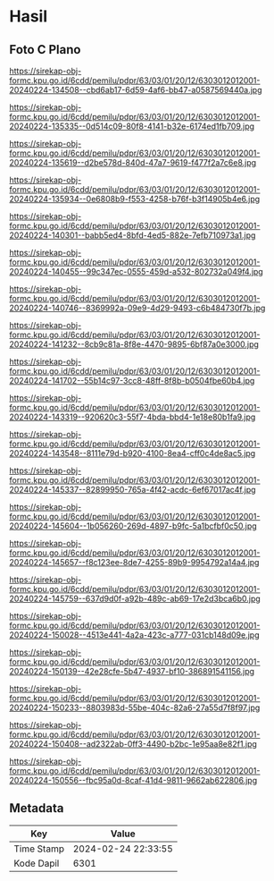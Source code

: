 # Hasil

## Foto C Plano

https://sirekap-obj-formc.kpu.go.id/6cdd/pemilu/pdpr/63/03/01/20/12/6303012012001-20240224-134508--cbd6ab17-6d59-4af6-bb47-a0587569440a.jpg

https://sirekap-obj-formc.kpu.go.id/6cdd/pemilu/pdpr/63/03/01/20/12/6303012012001-20240224-135335--0d514c09-80f8-4141-b32e-6174ed1fb709.jpg

https://sirekap-obj-formc.kpu.go.id/6cdd/pemilu/pdpr/63/03/01/20/12/6303012012001-20240224-135619--d2be578d-840d-47a7-9619-f477f2a7c6e8.jpg

https://sirekap-obj-formc.kpu.go.id/6cdd/pemilu/pdpr/63/03/01/20/12/6303012012001-20240224-135934--0e6808b9-f553-4258-b76f-b3f14905b4e6.jpg

https://sirekap-obj-formc.kpu.go.id/6cdd/pemilu/pdpr/63/03/01/20/12/6303012012001-20240224-140301--babb5ed4-8bfd-4ed5-882e-7efb710973a1.jpg

https://sirekap-obj-formc.kpu.go.id/6cdd/pemilu/pdpr/63/03/01/20/12/6303012012001-20240224-140455--99c347ec-0555-459d-a532-802732a049f4.jpg

https://sirekap-obj-formc.kpu.go.id/6cdd/pemilu/pdpr/63/03/01/20/12/6303012012001-20240224-140746--8369992a-09e9-4d29-9493-c6b484730f7b.jpg

https://sirekap-obj-formc.kpu.go.id/6cdd/pemilu/pdpr/63/03/01/20/12/6303012012001-20240224-141232--8cb9c81a-8f8e-4470-9895-6bf87a0e3000.jpg

https://sirekap-obj-formc.kpu.go.id/6cdd/pemilu/pdpr/63/03/01/20/12/6303012012001-20240224-141702--55b14c97-3cc8-48ff-8f8b-b0504fbe60b4.jpg

https://sirekap-obj-formc.kpu.go.id/6cdd/pemilu/pdpr/63/03/01/20/12/6303012012001-20240224-143319--920620c3-55f7-4bda-bbd4-1e18e80b1fa9.jpg

https://sirekap-obj-formc.kpu.go.id/6cdd/pemilu/pdpr/63/03/01/20/12/6303012012001-20240224-143548--8111e79d-b920-4100-8ea4-cff0c4de8ac5.jpg

https://sirekap-obj-formc.kpu.go.id/6cdd/pemilu/pdpr/63/03/01/20/12/6303012012001-20240224-145337--82899950-765a-4f42-acdc-6ef67017ac4f.jpg

https://sirekap-obj-formc.kpu.go.id/6cdd/pemilu/pdpr/63/03/01/20/12/6303012012001-20240224-145604--1b056260-269d-4897-b9fc-5a1bcfbf0c50.jpg

https://sirekap-obj-formc.kpu.go.id/6cdd/pemilu/pdpr/63/03/01/20/12/6303012012001-20240224-145657--f8c123ee-8de7-4255-89b9-9954792a14a4.jpg

https://sirekap-obj-formc.kpu.go.id/6cdd/pemilu/pdpr/63/03/01/20/12/6303012012001-20240224-145759--637d9d0f-a92b-489c-ab69-17e2d3bca6b0.jpg

https://sirekap-obj-formc.kpu.go.id/6cdd/pemilu/pdpr/63/03/01/20/12/6303012012001-20240224-150028--4513e441-4a2a-423c-a777-031cb148d09e.jpg

https://sirekap-obj-formc.kpu.go.id/6cdd/pemilu/pdpr/63/03/01/20/12/6303012012001-20240224-150139--42e28cfe-5b47-4937-bf10-386891541156.jpg

https://sirekap-obj-formc.kpu.go.id/6cdd/pemilu/pdpr/63/03/01/20/12/6303012012001-20240224-150233--8803983d-55be-404c-82a6-27a55d7f8f97.jpg

https://sirekap-obj-formc.kpu.go.id/6cdd/pemilu/pdpr/63/03/01/20/12/6303012012001-20240224-150408--ad2322ab-0ff3-4490-b2bc-1e95aa8e82f1.jpg

https://sirekap-obj-formc.kpu.go.id/6cdd/pemilu/pdpr/63/03/01/20/12/6303012012001-20240224-150556--fbc95a0d-8caf-41d4-9811-9662ab622806.jpg


## Metadata

| Key        | Value               |
| ---------- | ------------------- |
| Time Stamp | 2024-02-24 22:33:55 |
| Kode Dapil | 6301                |



